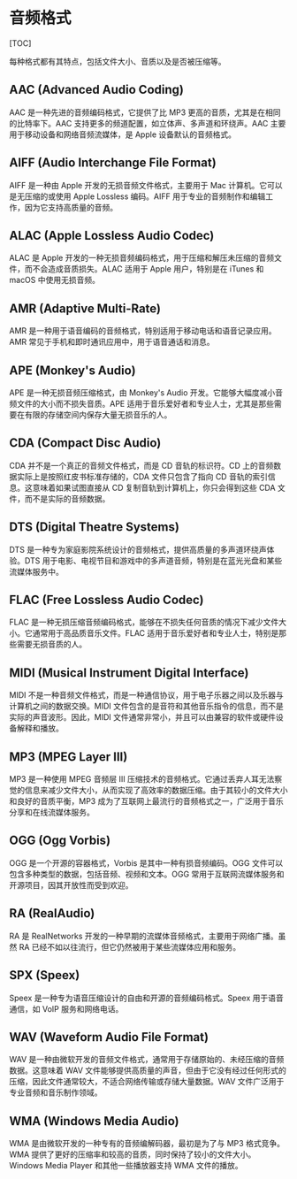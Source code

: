 # 音频格式

[TOC]

每种格式都有其特点，包括文件大小、音质以及是否被压缩等。

## AAC (Advanced Audio Coding)

AAC 是一种先进的音频编码格式，它提供了比 MP3 更高的音质，尤其是在相同的比特率下。AAC 支持更多的频道配置，如立体声、多声道和环绕声。AAC 主要用于移动设备和网络音频流媒体，是 Apple 设备默认的音频格式。

## AIFF (Audio Interchange File Format)

AIFF 是一种由 Apple 开发的无损音频文件格式，主要用于 Mac 计算机。它可以是无压缩的或使用 Apple Lossless 编码。AIFF 用于专业的音频制作和编辑工作，因为它支持高质量的音频。

## ALAC (Apple Lossless Audio Codec)

ALAC 是 Apple 开发的一种无损音频编码格式，用于压缩和解压未压缩的音频文件，而不会造成音质损失。ALAC 适用于 Apple 用户，特别是在 iTunes 和 macOS 中使用无损音频。

## AMR (Adaptive Multi-Rate)

AMR 是一种用于语音编码的音频格式，特别适用于移动电话和语音记录应用。AMR 常见于手机和即时通讯应用中，用于语音通话和消息。

## APE (Monkey's Audio)

APE 是一种无损音频压缩格式，由 Monkey's Audio 开发。它能够大幅度减小音频文件的大小而不损失音质。APE 适用于音乐爱好者和专业人士，尤其是那些需要在有限的存储空间内保存大量无损音乐的人。

## CDA (Compact Disc Audio)

CDA 并不是一个真正的音频文件格式，而是 CD 音轨的标识符。CD 上的音频数据实际上是按照红皮书标准存储的，CDA 文件只包含了指向 CD  音轨的索引信息。这意味着如果试图直接从 CD 复制音轨到计算机上，你只会得到这些 CDA 文件，而不是实际的音频数据。

## DTS (Digital Theatre Systems)

DTS 是一种专为家庭影院系统设计的音频格式，提供高质量的多声道环绕声体验。DTS 用于电影、电视节目和游戏中的多声道音频，特别是在蓝光光盘和某些流媒体服务中。

## FLAC (Free Lossless Audio Codec)

FLAC 是一种无损压缩音频编码格式，能够在不损失任何音质的情况下减少文件大小。它通常用于高品质音乐文件。FLAC 适用于音乐爱好者和专业人士，特别是那些需要无损音质的人。

## MIDI (Musical Instrument Digital Interface)

MIDI 不是一种音频文件格式，而是一种通信协议，用于电子乐器之间以及乐器与计算机之间的数据交换。MIDI 文件包含的是音符和其他音乐指令的信息，而不是实际的声音波形。因此，MIDI 文件通常非常小，并且可以由兼容的软件或硬件设备解释和播放。

## MP3 (MPEG Layer III)

MP3 是一种使用 MPEG 音频层 III 压缩技术的音频格式。它通过丢弃人耳无法察觉的信息来减少文件大小，从而实现了高效率的数据压缩。由于其较小的文件大小和良好的音质平衡，MP3 成为了互联网上最流行的音频格式之一，广泛用于音乐分享和在线流媒体服务。

## OGG (Ogg Vorbis)

OGG 是一个开源的容器格式，Vorbis 是其中一种有损音频编码。OGG 文件可以包含多种类型的数据，包括音频、视频和文本。OGG 常用于互联网流媒体服务和开源项目，因其开放性而受到欢迎。

## RA (RealAudio)

RA 是 RealNetworks 开发的一种早期的流媒体音频格式，主要用于网络广播。虽然 RA 已经不如以往流行，但它仍然被用于某些流媒体应用和服务。

## SPX (Speex)

Speex 是一种专为语音压缩设计的自由和开源的音频编码格式。Speex 用于语音通信，如 VoIP 服务和网络电话。

## WAV (Waveform Audio File Format)

WAV 是一种由微软开发的音频文件格式，通常用于存储原始的、未经压缩的音频数据。这意味着 WAV 文件能够提供高质量的声音，但由于它没有经过任何形式的压缩，因此文件通常较大，不适合网络传输或存储大量数据。WAV 文件广泛用于专业音频和音乐制作领域。

## WMA (Windows Media Audio)

WMA 是由微软开发的一种专有的音频编解码器，最初是为了与 MP3 格式竞争。WMA 提供了更好的压缩率和较高的音质，同时保持了较小的文件大小。Windows Media Player 和其他一些播放器支持 WMA 文件的播放。